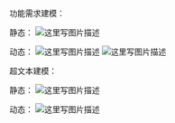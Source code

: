 功能需求建模：

静态：
![这里写图片描述](https://img-blog.csdn.net/20180601005232865?watermark/2/text/aHR0cHM6Ly9ibG9nLmNzZG4ubmV0L0FwYXRoZXRpY2Fs/font/5a6L5L2T/fontsize/400/fill/I0JBQkFCMA==/dissolve/70)

动态：
![这里写图片描述](https://img-blog.csdn.net/20180601005330543?watermark/2/text/aHR0cHM6Ly9ibG9nLmNzZG4ubmV0L0FwYXRoZXRpY2Fs/font/5a6L5L2T/fontsize/400/fill/I0JBQkFCMA==/dissolve/70)
![这里写图片描述](https://img-blog.csdn.net/20180601005432185?watermark/2/text/aHR0cHM6Ly9ibG9nLmNzZG4ubmV0L0FwYXRoZXRpY2Fs/font/5a6L5L2T/fontsize/400/fill/I0JBQkFCMA==/dissolve/70)

超文本建模：

静态：
![这里写图片描述](https://img-blog.csdn.net/20180601005456986?watermark/2/text/aHR0cHM6Ly9ibG9nLmNzZG4ubmV0L0FwYXRoZXRpY2Fs/font/5a6L5L2T/fontsize/400/fill/I0JBQkFCMA==/dissolve/70)

动态：
![这里写图片描述](https://img-blog.csdn.net/20180601005520616?watermark/2/text/aHR0cHM6Ly9ibG9nLmNzZG4ubmV0L0FwYXRoZXRpY2Fs/font/5a6L5L2T/fontsize/400/fill/I0JBQkFCMA==/dissolve/70)
